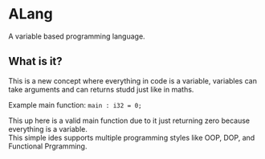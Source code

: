 # ALang
A variable based programming language.  

## What is it?
This is a new concept where everything in code is a variable, variables can take arguments and can returns studd just like in maths.  

Example main function:
`main : i32 = 0;`    

This up here is a valid main function due to it just returning zero because everything is a variable.  
This simple ides supports multiple programming styles like OOP, DOP, and Functional Prgramming.
